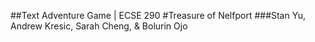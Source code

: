 ##Text Adventure Game | ECSE 290
#Treasure of Nelfport
###Stan Yu, Andrew Kresic, Sarah Cheng, & Bolurin Ojo